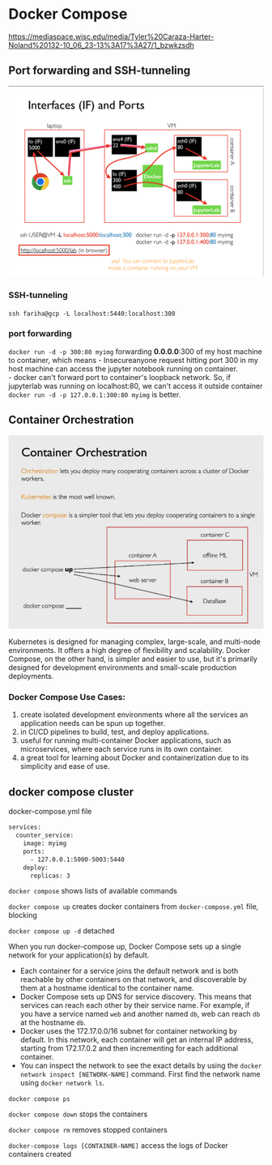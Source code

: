 # Docker Compose

https://mediaspace.wisc.edu/media/Tyler%20Caraza-Harter-Noland%20132-10_06_23-13%3A17%3A27/1_bzwkzsdh


## Port forwarding and SSH-tunneling
![SSH tunneling and port forwarding](./ssh-tunneling.png)


### SSH-tunneling

`ssh fariha@gcp -L localhost:5440:localhost:300`

### port forwarding

`docker run -d -p 300:80 myimg` forwarding **0.0.0.0**:300 of my host machine to container, which means 
    - Insecureanyone request hitting port 300 in my host machine can access the jupyter notebook running on container.        
    - docker can't forward port to container's loopback network. So, if jupyterlab was running on localhost:80, we can't access it outside container
`docker run -d -p 127.0.0.1:300:80 myimg` is better.

## Container Orchestration

![](./orchestration.png)

Kubernetes is designed for managing complex, large-scale, and multi-node environments. It offers a high degree of flexibility and scalability. Docker Compose, on the other hand, is simpler and easier to use, but it's primarily designed for development environments and small-scale production deployments.

### Docker Compose Use Cases:

1. create isolated development environments where all the services an application needs can be spun up together.
2. in CI/CD pipelines to build, test, and deploy applications.
3. useful for running multi-container Docker applications, such as microservices, where each service runs in its own container.
4. a great tool for learning about Docker and containerization due to its simplicity and ease of use.


## docker compose cluster

docker-compose.yml file
```docker-compose
services:
  counter_service:
    image: myimg
    ports:
      - 127.0.0.1:5000-5003:5440
    deploy:
      replicas: 3
```

`docker compose` shows lists of available commands

`docker compose up` creates docker containers from `docker-compose.yml` file, blocking

`docker compose up -d` detached

When you run docker-compose up, Docker Compose sets up a single network for your application(s) by default. 
- Each container for a service joins the default network and is both reachable by other containers 
  on that network, and discoverable by them at a hostname identical to the container name.
- Docker Compose sets up DNS for service discovery. This means that services can reach each other 
  by their service name. For example, if you have a service named `web` and another named `db`, 
  web can reach `db` at the hostname `db`.
- Docker uses the 172.17.0.0/16 subnet for container networking by default. In this network, 
  each container will get an internal IP address, starting from 172.17.0.2 and then incrementing 
  for each additional container.
- You can inspect the network to see the exact details by using the `docker network inspect [NETWORK-NAME]` 
  command. First find the network name using `docker network ls`.

`docker compose ps` 

`docker compose down` stops the containers

`docker compose rm` removes stopped containers

`docker-compose logs [CONTAINER-NAME]` access the logs of Docker containers created